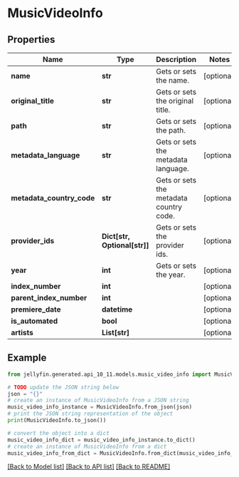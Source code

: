 # MusicVideoInfo


## Properties

Name | Type | Description | Notes
------------ | ------------- | ------------- | -------------
**name** | **str** | Gets or sets the name. | [optional] 
**original_title** | **str** | Gets or sets the original title. | [optional] 
**path** | **str** | Gets or sets the path. | [optional] 
**metadata_language** | **str** | Gets or sets the metadata language. | [optional] 
**metadata_country_code** | **str** | Gets or sets the metadata country code. | [optional] 
**provider_ids** | **Dict[str, Optional[str]]** | Gets or sets the provider ids. | [optional] 
**year** | **int** | Gets or sets the year. | [optional] 
**index_number** | **int** |  | [optional] 
**parent_index_number** | **int** |  | [optional] 
**premiere_date** | **datetime** |  | [optional] 
**is_automated** | **bool** |  | [optional] 
**artists** | **List[str]** |  | [optional] 

## Example

```python
from jellyfin.generated.api_10_11.models.music_video_info import MusicVideoInfo

# TODO update the JSON string below
json = "{}"
# create an instance of MusicVideoInfo from a JSON string
music_video_info_instance = MusicVideoInfo.from_json(json)
# print the JSON string representation of the object
print(MusicVideoInfo.to_json())

# convert the object into a dict
music_video_info_dict = music_video_info_instance.to_dict()
# create an instance of MusicVideoInfo from a dict
music_video_info_from_dict = MusicVideoInfo.from_dict(music_video_info_dict)
```
[[Back to Model list]](README.md#documentation-for-models) [[Back to API list]](README.md#documentation-for-api-endpoints) [[Back to README]](README.md)


